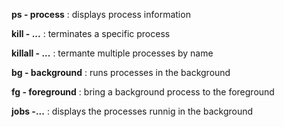 **ps - process** 
    : displays process information
    
**kill - ...**
    : terminates a specific process

**killall - ...**
    : termante multiple processes by name 

**bg - background**
    : runs processes in the background

**fg - foreground** 
    : bring a background process to the foreground

**jobs -...**
    : displays the processes runnig in the background
    
